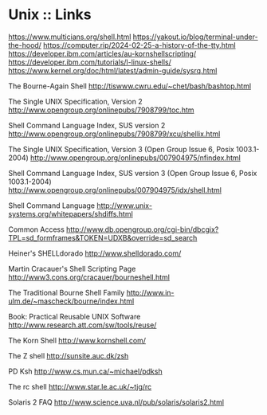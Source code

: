 # Unix :: Links

https://www.multicians.org/shell.html
https://yakout.io/blog/terminal-under-the-hood/
https://computer.rip/2024-02-25-a-history-of-the-tty.html
https://developer.ibm.com/articles/au-kornshellscripting/
https://developer.ibm.com/tutorials/l-linux-shells/
https://www.kernel.org/doc/html/latest/admin-guide/sysrq.html

The Bourne-Again Shell
http://tiswww.cwru.edu/~chet/bash/bashtop.html

The Single UNIX Specification, Version 2
http://www.opengroup.org/onlinepubs/7908799/toc.htm

Shell Command Language Index, SUS version 2
http://www.opengroup.org/onlinepubs/7908799/xcu/shellix.html

The Single UNIX Specification, Version 3 (Open Group Issue 6, Posix 1003.1-2004)
http://www.opengroup.org/onlinepubs/007904975/nfindex.html

Shell Command Language Index, SUS version 3 (Open Group Issue 6, Posix 1003.1-2004)
http://www.opengroup.org/onlinepubs/007904975/idx/shell.html

Shell Command Language
http://www.unix-systems.org/whitepapers/shdiffs.html

Common Access
http://www.db.opengroup.org/cgi-bin/dbcgix?TPL=sd_formframes&TOKEN=UDXB&override=sd_search

Heiner's SHELLdorado
http://www.shelldorado.com/

Martin Cracauer's Shell Scripting Page
http://www3.cons.org/cracauer/bourneshell.html

The Traditional Bourne Shell Family
http://www.in-ulm.de/~mascheck/bourne/index.html

Book: Practical Reusable UNIX Software
http://www.research.att.com/sw/tools/reuse/

The Korn Shell
http://www.kornshell.com/

The Z shell
http://sunsite.auc.dk/zsh

PD Ksh
http://www.cs.mun.ca/~michael/pdksh

The rc shell
http://www.star.le.ac.uk/~tjg/rc

Solaris 2 FAQ
http://www.science.uva.nl/pub/solaris/solaris2.html
